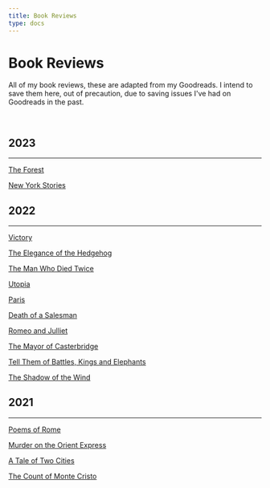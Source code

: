 ```yaml
---
title: Book Reviews
type: docs
---
```


# Book Reviews

All of my book reviews, these are adapted from my Goodreads. I intend to save them here, out of
precaution, due to saving issues I've had on Goodreads in the past.

&nbsp;  

## 2023
___

[The Forest](/writing/bookreviews/theforest/)

[New York Stories](/writing/bookreviews/newyorkstories/)

## 2022
___
[Victory](/writing/bookreviews/victory/)

[The Elegance of the Hedgehog](/writing/bookreviews/theeleganceofthehedgehog/)

[The Man Who Died Twice](/writing/bookreviews/themanwhodiedtwice/)

[Utopia](/writing/bookreviews/utopia/)

[Paris](/writing/bookreviews/paris/)

[Death of a Salesman](/writing/bookreviews/deathofasalesman/)

[Romeo and Julliet](/writing/bookreviews/romeoandjulliet/)

[The Mayor of Casterbridge](/writing/bookreviews/themayorofcasterbridge/)

[Tell Them of Battles, Kings and Elephants](/writing/bookreviews/tellthemofbattleskingsandelephants/)

[The Shadow of the Wind](/writing/bookreviews/theshadowofthewind/)

## 2021
___

[Poems of Rome](/writing/bookreviews/poemsofrome/)

[Murder on the Orient Express](/writing/bookreviews/murderontheorientexpress/)

[A Tale of Two Cities](/writing/bookreviews/ataleoftwocities/)

[The Count of Monte Cristo](/writing/bookreviews/thecountofmontecristo/)

